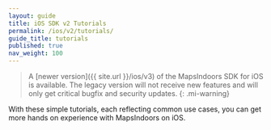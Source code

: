 ```yaml
---
layout: guide
title: iOS SDK v2 Tutorials
permalink: /ios/v2/tutorials/
guide_title: tutorials
published: true
nav_weight: 100
---
```


> A [newer version]({{ site.url }}/ios/v3) of the MapsIndoors SDK for iOS is available. The legacy version will not receive new features and will only get critical bugfix and security updates.
{: .mi-warning}

With these simple tutorials, each reflecting common use cases, you can get more hands on experience with MapsIndoors on iOS.
